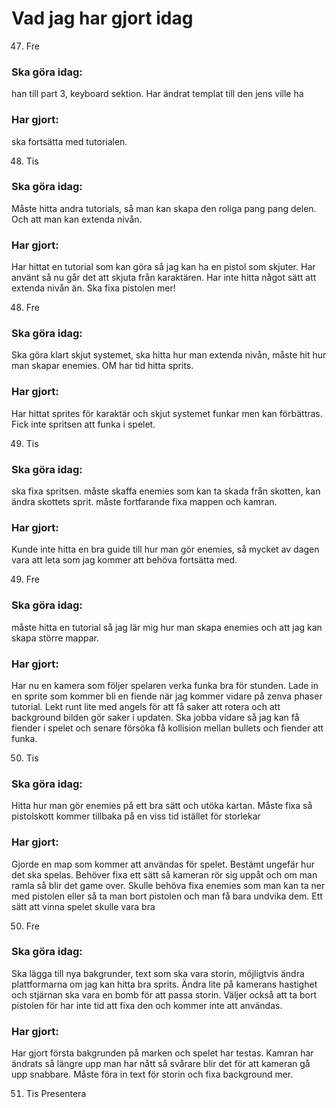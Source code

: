 # Vad jag har gjort idag 

47. Fre 

### Ska göra idag:

han till part 3, keyboard sektion. Har ändrat templat till den jens ville ha 

### Har gjort:
ska fortsätta med tutorialen.  

48. Tis

### Ska göra idag:
 Måste hitta andra tutorials, så man kan skapa den roliga pang pang delen. Och att man kan extenda nivån.   

### Har gjort:
Har hittat en tutorial som kan göra så jag kan ha en pistol som skjuter. Har använt så nu går det att skjuta från karaktären. Har inte hitta något sätt att extenda nivån än. Ska fixa pistolen mer!


48. Fre
### Ska göra idag:
Ska göra klart skjut systemet, ska hitta hur man extenda nivån, måste hit hur man skapar enemies. OM har tid hitta sprits.  

### Har gjort:
Har hittat sprites för karaktär och skjut systemet funkar men kan förbättras. Fick inte spritsen att funka i spelet.

49. Tis
### Ska göra idag:
ska fixa spritsen. måste skaffa enemies som kan ta skada från skotten, kan ändra skottets sprit. måste fortfarande fixa mappen och kamran.   

### Har gjort:
Kunde inte hitta en bra guide till hur man gör enemies, så mycket av dagen vara att leta som jag kommer att behöva fortsätta med. 

49. Fre
### Ska göra idag:
 måste hitta en tutorial så jag lär mig hur man skapa enemies och att jag kan skapa större mappar. 

### Har gjort:
 Har nu en kamera som följer spelaren verka funka bra för stunden. Lade in en sprite som kommer bli en fiende när jag kommer vidare på zenva phaser tutorial. Lekt runt lite med angels för att få saker att rotera och att background bilden gör saker i updaten. Ska jobba vidare så jag kan få fiender i spelet och senare försöka få kollision mellan bullets och fiender att funka.      

50. Tis
### Ska göra idag:
Hitta hur man gör enemies på ett bra sätt och utöka kartan. Måste fixa så pistolskott kommer tillbaka på en viss tid istället för storlekar   

### Har gjort:
Gjorde en map som kommer att användas för spelet. Bestämt ungefär hur det ska spelas.
Behöver fixa ett sätt så kameran rör sig uppåt och om man ramla så blir det game over. Skulle behöva fixa enemies som man kan ta ner med pistolen eller så ta man bort pistolen och man få bara undvika dem. Ett sätt att vinna spelet skulle vara bra   


50. Fre
### Ska göra idag:
Ska lägga till nya bakgrunder, text som ska vara storin, möjligtvis ändra plattformarna om jag kan hitta bra sprits. Ändra lite på kamerans hastighet och stjärnan ska vara en bomb för att passa storin. Väljer också att ta bort pistolen för har inte tid att fixa den och kommer inte att användas.     

### Har gjort:
Har gjort första bakgrunden på marken och spelet har testas. Kamran har ändrats så längre upp man har nått så svårare blir det för att kameran gå upp snabbare. Måste föra in text för storin och fixa background mer. 

51. Tis
Presentera

